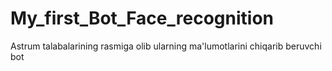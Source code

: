 # My_first_Bot_Face_recognition
Astrum talabalarining rasmiga olib ularning ma'lumotlarini chiqarib beruvchi bot 
